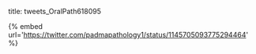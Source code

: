title: tweets_OralPath618095

{% embed url='https://twitter.com/padmapathology1/status/1145705093775294464' %}
